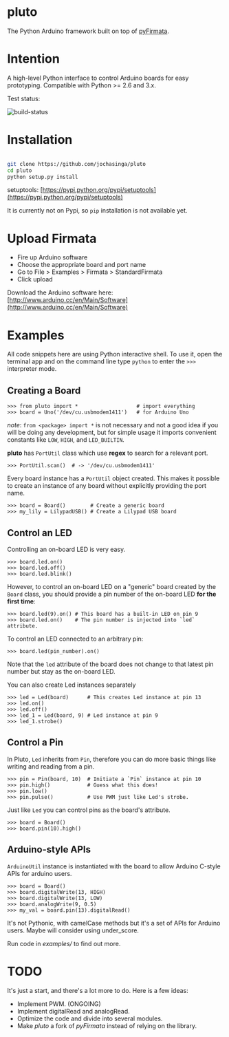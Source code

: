 pluto
=====
The Python Arduino framework built on top of [pyFirmata](https://github.com/tino/pyFirmata).

Intention
=========
A high-level Python interface to control Arduino boards for easy prototyping.
Compatible with Python >= 2.6 and 3.x.


Test status:

![build-status](https://travis-ci.org/jochasinga/pluto.svg?branch=master)

Installation
============

```bash

git clone https://github.com/jochasinga/pluto
cd pluto
python setup.py install

```
setuptools: [https://pypi.python.org/pypi/setuptools](https://pypi.python.org/pypi/setuptools)

It is currently not on Pypi, so `pip` installation is not available yet.

Upload Firmata
==============
+ Fire up Arduino software
+ Choose the appropriate board and port name
+ Go to File > Examples > Firmata > StandardFirmata
+ Click upload

Download the Arduino software here: [http://www.arduino.cc/en/Main/Software](http://www.arduino.cc/en/Main/Software)

Examples
========

All code snippets here are using Python interactive shell. To use it, open the terminal app and on the command line type `python` to enter the `>>>` interpreter mode.

Creating a Board
----------------
    >>> from pluto import *                   # import everything
    >>> board = Uno('/dev/cu.usbmodem1411')   # for Arduino Uno

*note*: `from <package> import *` is not necessary and not a good idea if you will be doing any development, but for simple usage it imports convenient constants like `LOW`, `HIGH`, and `LED_BUILTIN`.

**pluto** has `PortUtil` class which use **regex** to search for a relevant port.

    >>> PortUtil.scan()  # -> '/dev/cu.usbmodem1411'

Every board instance has a `PortUtil` object created. This makes it possible to create an instance of any board without explicitly providing the port name.

    >>> board = Board()        # Create a generic board
    >>> my_lily = LilypadUSB() # Create a Lilypad USB board

Control an LED
--------------

Controlling an on-board LED is very easy.

    >>> board.led.on()
    >>> board.led.off()
    >>> board.led.blink()

However, to control an on-board LED on a "generic" board created by the `Board` class, you should provide a pin number of the on-board LED **for the first time**:

    >>> board.led(9).on() # This board has a built-in LED on pin 9
    >>> board.led.on()    # The pin number is injected into `led` attribute.

To control an LED connected to an arbitrary pin:

    >>> board.led(pin_number).on()

Note that the `led` attribute of the board does not change to that latest pin number but stay as the on-board LED.

You can also create Led instances separately

    >>> led = Led(board)      # This creates Led instance at pin 13
    >>> led.on()
    >>> led.off()
    >>> led_1 = Led(board, 9) # Led instance at pin 9
    >>> led_1.strobe()

Control a Pin
-------------

In Pluto, `Led` inherits from `Pin`, therefore you can do more basic things like writing and reading from a pin.

    >>> pin = Pin(board, 10)  # Initiate a `Pin` instance at pin 10
    >>> pin.high()            # Guess what this does!
    >>> pin.low()
    >>> pin.pulse()           # Use PWM just like Led's strobe.

Just like `Led` you can control pins as the board's attribute.

    >>> board = Board()
    >>> board.pin(10).high()

Arduino-style APIs
------------------

`ArduinoUtil` instance is instantiated with the board to allow Arduino C-style APIs for arduino users.

    >>> board = Board()
    >>> board.digitalWrite(13, HIGH)
    >>> board.digitalWrite(13, LOW)
    >>> board.analogWrite(9, 0.5)
    >>> my_val = board.pin(13).digitalRead()

It's not Pythonic, with camelCase methods but it's a set of APIs for Arduino users. Maybe will consider using under_score.

Run code in *examples/* to find out more.

TODO
====

It's just a start, and there's a lot more to do. Here is a few ideas:

+ Implement PWM. (ONGOING)
+ Implement digitalRead and analogRead.
+ Optimize the code and divide into several modules.
+ Make *pluto* a fork of *pyFirmata* instead of relying on the library.











